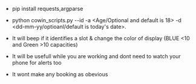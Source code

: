 - pip install requests,argparse

- python cowin_scripts.py --id <id of the district or multiple ids seperated by comma> -a <Age/Optional and default is 18> -d <dd-mm-yy/optioanl/default is today's date>.
 
- It will beep if it identifies a slot & change the color of display (BLUE <10 and Green >10 capacities) 
  
- It will be usefull while you are working and dont need to watch your phone for alerts too
  
 - It wont make any booking as obevious 
